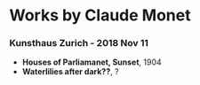 # Works by Claude Monet
    
### Kunsthaus Zurich - 2018 Nov 11
- **Houses of Parliamanet, Sunset**, 1904
- **Waterlilies after dark??**, ?